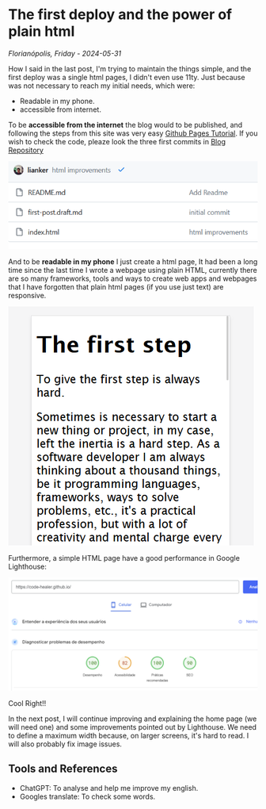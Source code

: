 # The first deploy and the power of plain html

*Florianópolis, Friday - 2024-05-31*

How I said in the last post, I'm trying to maintain the things simple, and the first deploy was a single html pages, I didn't even use 11ty. Just because was not necessary to reach my initial needs, which were:

- Readable in my phone.
- accessible from internet.

To be **accessible from the internet** the blog would to be published, and following the steps from this site was very easy [Github Pages Tutorial](https://pages.github.com/). If you wish to check the code, pleaze look the three first commits in [Blog Repository](https://github.com/Code-Healer/code-healer.github.io)

![codehealer blog repository](/img/post_02-img01-codehealer_repo.png)

And to be **readable in my phone** I just create a html page, It had been a long time since the last time I wrote a webpage using plain HTML, currently there are so many frameworks, tools and ways to create web apps and webpages that I have forgotten that plain html pages (if you use just text) are responsive.

![phone showing first post](/img/post_02-img02_phone.png)

Furthermore, a simple HTML page have a good performance in Google Lighthouse:

![lighthouse results](/img/post_02-img03_lighthouse.png)

Cool Right!!

In the next post, I will continue improving and explaining the home page (we will need one) and some improvements pointed out by Lighthouse. We need to define a maximum width because, on larger screens, it's hard to read. I will also probably fix image issues.

## Tools and References

- ChatGPT: To analyse and help me improve my english.
- Googles translate: To check some words.